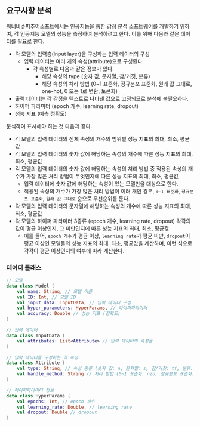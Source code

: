 ## 요구사항 분석
워너비슈퍼추어소프트에서는 인공지능을 통한 감정 분석 소프트웨어를 개발하기 위하여, 각 인공지능 모델의 성능을 측정하여 분석하려고 한다. 이를 위해 다음과 같은 데이터를 필요로 한다.
* 각 모델의 입력층(input layer)을 구성하는 입력 데이터의 구성
  * 입력 데이터는 여러 개의 속성(attribute)으로 구성된다.
    * 각 속성별로 다음과 같은 정보가 있다.
      * 해당 속성의 type (숫자 값, 문자열, 참/거짓, 분류)
      * 해당 속성의 처리 방법 (0~1 표준화, 정규분포 표준화, 원래 값 그대로, one-hot, 0 또는 1로 변환, 토큰화)
* 출력 데이터는 각 감정을 텍스트로 나타낸 값으로 고정되므로 분석에 불필요하다.
* 하이퍼 파라미터 (epoch 개수, learning rate, dropout)
* 성능 지표 (예측 정확도)

분석하여 표시해야 하는 것 다음과 같다.
* 각 모델의 입력 데이터의 전체 속성의 개수의 범위별 성능 지표의 최대, 최소, 평균값
* 각 모델의 입력 데이터의 숫자 값에 해당하는 속성의 개수에 따른 성능 지표의 최대, 최소, 평균값
* 각 모델의 입력 데이터의 숫자 값에 해당하는 속성의 처리 방법 중 적용된 속성의 개수가 가장 많은 처리 방법이 무엇인지에 따른 성능 지표의 최대, 최소, 평균값
  * 입력 데이터에 숫자 값에 해당하는 속성이 있는 모델만을 대상으로 한다.
  * 적용된 속성의 개수가 가장 많은 처리 방법이 여러 개인 경우, ```0~1 표준화```, ```정규분포 표준화```, ```원래 값 그대로``` 순으로 우선순위를 둔다.
* 각 모델의 입력 데이터의 문자열에 해당하는 속성의 개수에 따른 성능 지표의 최대, 최소, 평균값
* 각 모델의 하이퍼 파라미터 3종류 (epoch 개수, learning rate, dropout) 각각의 값이 평균 이상인지, 그 미만인지에 따른 성능 지표의 최대, 최소, 평균값
  * 예를 들어, ```epoch 개수```가 평균 이상, ```learning rate```가 평균 미만, ```dropout```이 평균 이상인 모델들의 성능 지표의 최대, 최소, 평균값을 계산하며, 이런 식으로 각각이 평균 이상인지의 여부에 따라 계산한다.

### 데이터 클래스
```kotlin
// 모델
data class Model (
    val name: String, // 모델 이름
    val ID: Int, // 모델 ID
    val input_data: InputData, // 입력 데이터 구성
    val hyper_parameters: HyperParams, // 하이퍼파라미터
    val accuracy: Double // 성능 지표 (정확도)
)

// 입력 데이터
data class InputData (
    val attributes: List<Attribute> // 입력 데이터의 속성들
)

// 입력 데이터를 구성하는 각 속성
data class Attribute (
    val type: String, // 속성 종류 (숫자 값: n, 문자열: s, 참/거짓: tf, 분류: c)
    val handle_method: String // 처리 방법 (0~1 표준화: nzo, 정규분포 표준화: nn, 원래 값 그대로: o, one-hot: oh, 0 또는 1로 변환: zo, 토큰화: t)
)

// 하이퍼파라미터 정보
data class HyperParams (
    val epochs: Int, // epoch 개수
    val learning_rate: Double, // learning rate
    val dropout: Double // dropout
)
```
